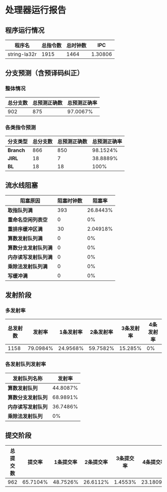 # 处理器运行报告
## 程序运行情况
|程序名|总指令数|总时钟数|IPC|
|---|---|---|---|
|string-la32r|1915|1464|1.30806|

## 分支预测（含预译码纠正）
### 整体情况
|总分支数|总预测正确数|总预测正确率|
|---|---|---|
|902|875|97.0067%|

### 各类指令预测
|分支类型|总分支数|总预测正确数|总预测正确率|
|---|---|---|---|
|**Branch**| 866 | 850 | 98.1524%|
|**JIRL**| 18 | 7 | 38.8889%|
|**BL**| 18 | 18 | 100%|

## 流水线阻塞
|阻塞原因|阻塞时钟数|阻塞率|
|---|---|---|
|**取指队列满**| 393 | 26.8443%|
|**重命名空闲列表空**|0 | 0%|
|**重排序缓冲区满**|30 | 2.04918%|
|**算数发射队列满**|0 | 0%|
|**算数分支发射队列满**|0 | 0%|
|**内存读写发射队列满**|0 | 0%|
|**乘除法发射队列满**|0 | 0%|
|**写缓冲满**|0 | 0%|

## 发射阶段
### 多发射率
|总发射数|发射率|1条发射率|2条发射率|3条发射率|4条发射率|
|---|---|---|---|---|---|
|1158|79.0984%|24.9568%|59.7582%|15.285%|0%|

### 各发射队列发射率
|发射队列名称|发射率|
|---|---|
|**算数发射队列**|44.8087%|
|**算数分支发射队列**|68.9891%|
|**内存读写发射队列**|36.7486%|
|**乘除法发射队列**|0%|

## 提交阶段
|总提交数|提交率|1条提交率|2条提交率|3条提交率|4条提交率|
|---|---|---|---|---|---|
|962|65.7104%|48.7526%|26.6112%|1.4553%|23.1809%|
